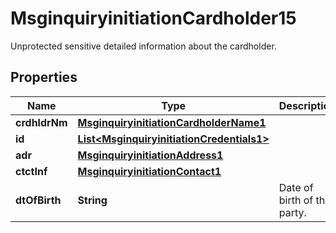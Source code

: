 

# MsginquiryinitiationCardholder15

Unprotected sensitive detailed information about the cardholder.
## Properties

Name | Type | Description | Notes
------------ | ------------- | ------------- | -------------
**crdhldrNm** | [**MsginquiryinitiationCardholderName1**](MsginquiryinitiationCardholderName1.md) |  |  [optional]
**id** | [**List&lt;MsginquiryinitiationCredentials1&gt;**](MsginquiryinitiationCredentials1.md) |  |  [optional]
**adr** | [**MsginquiryinitiationAddress1**](MsginquiryinitiationAddress1.md) |  |  [optional]
**ctctInf** | [**MsginquiryinitiationContact1**](MsginquiryinitiationContact1.md) |  |  [optional]
**dtOfBirth** | **String** | Date of birth of the party. |  [optional]



